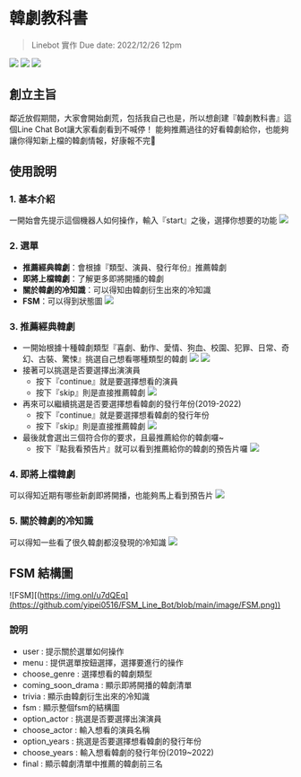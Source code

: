 # 韓劇教科書
> Linebot 實作
> Due date: 2022/12/26 12pm

![](https://github.com/yipei0516/FSM_Line_Bot/blob/main/image/demo_1.png)
![](https://github.com/yipei0516/FSM_Line_Bot/blob/main/image/demo_2.png)
![](https://github.com/yipei0516/FSM_Line_Bot/blob/main/image/demo_3.png)

## 創立主旨
鄰近放假期間，大家會開始劇荒，包括我自己也是，所以想創建『韓劇教科書』這個Line Chat Bot讓大家看劇看到不喊停！
能夠推薦過往的好看韓劇給你，也能夠讓你得知新上檔的韓劇情報，好康報不完🥳

## 使用說明
### 1. 基本介紹
一開始會先提示這個機器人如何操作，輸入『start』之後，選擇你想要的功能
![](https://img.onl/cqstPV)

### 2. 選單
- **推薦經典韓劇**：會根據『類型、演員、發行年份』推薦韓劇
- **即將上檔韓劇**：了解更多即將開播的韓劇
- **關於韓劇的冷知識**：可以得知由韓劇衍生出來的冷知識
- **FSM**：可以得到狀態圖
![](https://img.onl/IAt0Px)

### 3. 推薦經典韓劇
- 一開始根據十種韓劇類型『喜劇、動作、愛情、狗血、校園、犯罪、日常、奇幻、古裝、驚悚』挑選自己想看哪種類型的韓劇
![](https://img.onl/cGYMt)
![](https://img.onl/UMKMUA)
- 接著可以挑選是否要選擇出演演員
    - 按下『continue』就是要選擇想看的演員
    - 按下『skip』則是直接推薦韓劇
![](https://img.onl/cMyAYN)
- 再來可以繼續挑選是否要選擇想看韓劇的發行年份(2019-2022)
    - 按下『continue』就是要選擇想看韓劇的發行年份
    - 按下『skip』則是直接推薦韓劇
![](https://img.onl/112GcB)
- 最後就會選出三個符合你的要求，且最推薦給你的韓劇囉~
    - 按下『點我看預告片』就可以看到推薦給你的韓劇的預告片囉
![](https://img.onl/RAeX90)

### 4. 即將上檔韓劇
可以得知近期有哪些新劇即將開播，也能夠馬上看到預告片
![](https://img.onl/goTZDA)

### 5. 關於韓劇的冷知識
可以得知一些看了很久韓劇都沒發現的冷知識
![](https://img.onl/zFEqH)

## FSM 結構圖
![FSM][(https://img.onl/u7dQEq](https://github.com/yipei0516/FSM_Line_Bot/blob/main/image/FSM.png))

### 說明
- user : 提示關於選單如何操作
- menu : 提供選單按鈕選擇，選擇要進行的操作
- choose_genre : 選擇想看的韓劇類型
- coming_soon_drama : 顯示即將開播的韓劇清單
- trivia : 顯示由韓劇衍生出來的冷知識
- fsm : 顯示整個fsm的結構圖
- option_actor : 挑選是否要選擇出演演員
- choose_actor : 輸入想看的演員名稱
- option_years : 挑選是否要選擇想看韓劇的發行年份
- choose_years : 輸入想看韓劇的發行年份(2019~2022)
- final : 顯示韓劇清單中推薦的韓劇前三名
